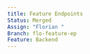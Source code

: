 ```yaml
---
title: Feature Endpoints
Status: Merged
Assign: "Florian "
Branch: flo-feature-ep
Feature: Backend
---
```

